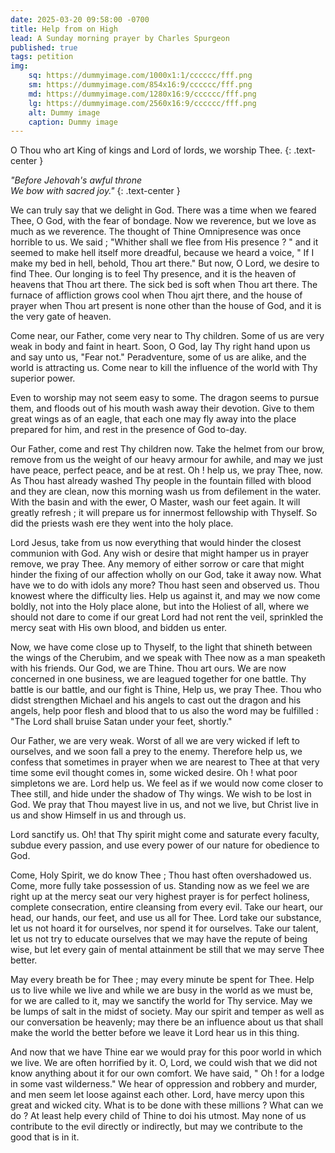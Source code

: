 ```yaml
---
date: 2025-03-20 09:58:00 -0700
title: Help from on High
lead: A Sunday morning prayer by Charles Spurgeon
published: true
tags: petition
img:
    sq: https://dummyimage.com/1000x1:1/cccccc/fff.png
    sm: https://dummyimage.com/854x16:9/cccccc/fff.png
    md: https://dummyimage.com/1280x16:9/cccccc/fff.png
    lg: https://dummyimage.com/2560x16:9/cccccc/fff.png
    alt: Dummy image
    caption: Dummy image
---
```

O Thou who art King of kings and Lord of lords, we worship Thee.
{: .text-center }

*"Before  Jehovah's  awful  throne*  
*We bow with sacred joy."*
{: .text-center }

We can truly say that we delight in God. There was a time when we feared Thee, O God, with the fear of bondage. Now we reverence, but we love as much as we reverence. The thought of Thine Omnipresence was once horrible to us. We said ; "Whither shall we flee from His presence ? " and it seemed to make hell itself more dreadful, because we heard a voice, " If I make my bed in hell, behold, Thou art there." But now, O Lord, we desire to find Thee. Our longing is to feel Thy presence, and it is the heaven of heavens that Thou art there. The sick bed is soft when Thou art there. The furnace of affliction grows cool when Thou ajrt there, and the house of prayer when Thou art present is none other than the house of God, and it is 
the very gate of heaven. 

Come near, our Father, come very near to Thy children. Some of us are very weak in body and faint in heart. Soon, O God, lay Thy right hand upon us and say unto us, "Fear not." Peradventure, some of us are alike, and the world is attracting us. Come near to kill the influence of the world with Thy superior power. 

Even to worship may not seem easy to some. The dragon seems to pursue them, and floods out of his mouth wash away their devotion. Give to them great wings as of an eagle, that each one may fly away into the place prepared for him, and rest 
in the presence of God to-day. 

Our Father, come and rest Thy children now. Take the helmet from our brow, remove from us the weight of our heavy armour for awhile, and may we just have peace, perfect peace, and be at rest. Oh ! help us, we pray Thee, now. As Thou hast already washed Thy people in the fountain filled with blood and they are clean, now this morning wash us from defilement in the water. With the basin and with the ewer, O Master, wash our 
feet again. It will greatly refresh ; it will prepare 
us for innermost fellowship with Thyself. So did 
the priests wash ere they went into the holy 
place. 

Lord Jesus, take from us now everything that would hinder the closest communion with God. Any wish or desire that might hamper us in prayer remove, we pray Thee. Any memory of either sorrow or care that might hinder the fixing of our affection wholly on our God, take it away now. What have we to do with idols any more? Thou hast seen and observed us. Thou knowest where the difficulty lies. Help us against it, and may we now come boldly, not into the Holy place alone, but into the Holiest of all, where we should not dare to come if our great Lord had not rent the veil, sprinkled the mercy seat with His own blood, and bidden us enter. 

Now, we have come close up to Thyself, to the light that shineth between the wings of the Cherubim, and we speak with Thee now as a man speaketh with his friends. Our God, we are Thine. Thou art ours. We are now concerned in one business, we are leagued together for one battle. Thy battle is our battle, and our fight is Thine, Help us, we pray Thee. Thou who didst strengthen Michael and his angels to cast out the dragon and  his angels, help poor flesh and blood that to us also the word may be fulfilled : "The Lord shall bruise Satan under your feet, shortly." 

Our Father, we are very weak. Worst of all we are very wicked if left to ourselves, and we soon fall a prey to the enemy. Therefore help us, we confess that sometimes in prayer when we are nearest to Thee at that very time some evil thought comes in, some wicked desire. Oh ! what poor simpletons we are. Lord help us. We feel as if we would now come closer to Thee still, and hide under the shadow of Thy wings. We wish to be lost in God. We pray that Thou mayest live in us, and not we live, but Christ live in us and show Himself in us and through us. 

Lord sanctify us. Oh! that Thy spirit might come and saturate every faculty, subdue every passion, and use every power of our nature for obedience to God. 

Come, Holy Spirit, we do know Thee ; Thou hast often overshadowed us. Come, more fully take possession of us. Standing now as we feel we are right up at the mercy seat our very highest prayer is for perfect holiness, complete consecration, entire cleansing from every evil. Take our heart, our head, our hands, our feet, and use us all for Thee. Lord take our substance, let us not hoard it for ourselves, nor spend it for ourselves. Take our talent, let us not try to educate ourselves that we may have the repute of being wise, but let every gain of mental attainment be still that we may  serve Thee better. 

May every breath be for Thee ; may every minute be spent for Thee. Help us to live while we live and while we are busy in the world as we must be, for we are called to it, may we sanctify the world for Thy service. May we be lumps of salt 
in the midst of society. May our spirit and temper as well as our conversation be heavenly; may there be an influence about us that shall make the world the better before we leave it Lord hear us in this thing. 

And now that we have Thine ear we would pray 
for this poor world in which we live. We 
are often horrified by it. O, Lord, we could 
wish that we did not know anything about it 
for our own comfort. We have said, " Oh ! for a 
lodge in some vast wilderness." We hear of 
oppression and robbery and murder, and men 
seem let loose against each other. Lord, have 
mercy upon this great and wicked city. What is 
to be done with these millions ? What can we do ? 
At least help every child of Thine to doi his 
utmost. May none of us contribute to the evil 
directly or indirectly, but may we contribute to the 
good that is in it. 
